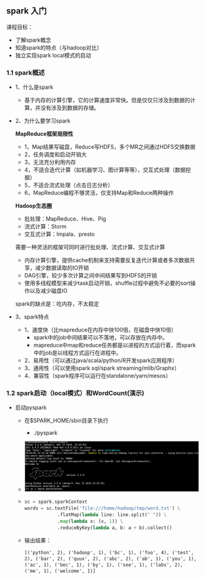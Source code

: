 ## spark 入门

课程目标：

- 了解spark概念
- 知道spark的特点（与hadoop对比）
- 独立实现spark local模式的启动

### 1.1 spark概述

- 1、什么是spark

  - 基于内存的计算引擎，它的计算速度非常快。但是仅仅只涉及到数据的计算，并没有涉及到数据的存储。

- 2、为什么要学习spark

  **MapReduce框架局限性**

  - 1，Map结果写磁盘，Reduce写HDFS，多个MR之间通过HDFS交换数据
  - 2，任务调度和启动开销大
  - 3，无法充分利用内存
  - 4，不适合迭代计算（如机器学习、图计算等等），交互式处理（数据挖掘）
  - 5，不适合流式处理（点击日志分析）
  - 6，MapReduce编程不够灵活，仅支持Map和Reduce两种操作

  **Hadoop生态圈**

  - 批处理：MapReduce、Hive、Pig
  - 流式计算：Storm
  - 交互式计算：Impala、presto

  需要一种灵活的框架可同时进行批处理、流式计算、交互式计算

  - 内存计算引擎，提供cache机制来支持需要反复迭代计算或者多次数据共享，减少数据读取的IO开销
  - DAG引擎，较少多次计算之间中间结果写到HDFS的开销
  - 使用多线程模型来减少task启动开销，shuffle过程中避免不必要的sort操作以及减少磁盘IO

  spark的缺点是：吃内存，不太稳定

- 3、spark特点

  - 1、速度快（比mapreduce在内存中快100倍，在磁盘中快10倍）
    - spark中的job中间结果可以不落地，可以存放在内存中。
    - mapreduce中map和reduce任务都是以进程的方式运行着，而spark中的job是以线程方式运行在进程中。
  - 2、易用性（可以通过java/scala/python/R开发spark应用程序）
  - 3、通用性（可以使用spark sql/spark streaming/mlib/Graphx）
  - 4、兼容性（spark程序可以运行在standalone/yarn/mesos）

### 1.2 spark启动（local模式）和WordCount(演示)

- 启动pyspark

  - 在$SPARK_HOME/sbin目录下执行

    - ./pyspark

  - ![](img/pyspark.png)

  - ``` python
    sc = spark.sparkContext
    words = sc.textFile('file:///home/hadoop/tmp/word.txt') \
                .flatMap(lambda line: line.split(" ")) \
                .map(lambda x: (x, 1)) \
                .reduceByKey(lambda a, b: a + b).collect()
    ```

  - 输出结果：

    ```shell
    [('python', 2), ('hadoop', 1), ('bc', 1), ('foo', 4), ('test', 2), ('bar', 2), ('quux', 2), ('abc', 2), ('ab', 1), ('you', 1), ('ac', 1), ('bec', 1), ('by', 1), ('see', 1), ('labs', 2), ('me', 1), ('welcome', 1)]
    
    ```









